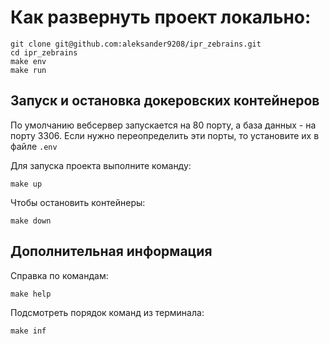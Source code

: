 # Как развернуть проект локально:

```
git clone git@github.com:aleksander9208/ipr_zebrains.git
cd ipr_zebrains
make env
make run
```

## Запуск и остановка докеровских контейнеров

По умолчанию вебсервер запускается на 80 порту, а база данных - на порту 3306.
Если нужно переопределить эти порты, то установите их в файле `.env`

Для запуска проекта выполните команду:
```
make up
```

Чтобы остановить контейнеры:
```
make down
```

## Дополнительная информация

Справка по командам:
```
make help
```
Подсмотреть порядок команд из терминала:
```
make inf
```